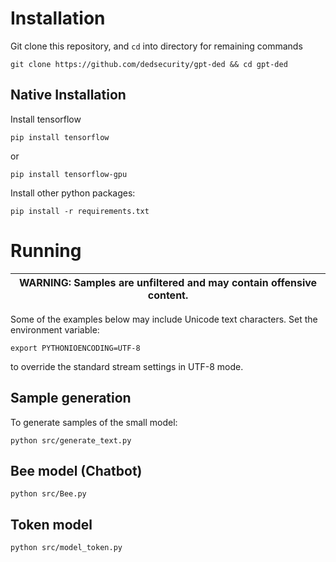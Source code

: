 # Installation

Git clone this repository, and `cd` into directory for remaining commands
```
git clone https://github.com/dedsecurity/gpt-ded && cd gpt-ded
```

## Native Installation

Install tensorflow
```
pip install tensorflow
```
or
```
pip install tensorflow-gpu
```

Install other python packages:
```
pip install -r requirements.txt
```

# Running

| WARNING: Samples are unfiltered and may contain offensive content. |
| --- |

Some of the examples below may include Unicode text characters. Set the environment variable:
```
export PYTHONIOENCODING=UTF-8
```
to override the standard stream settings in UTF-8 mode.

## Sample generation

To generate samples of the small model:
```
python src/generate_text.py
```

## Bee model (Chatbot)
```
python src/Bee.py
```
## Token model
```
python src/model_token.py
```
